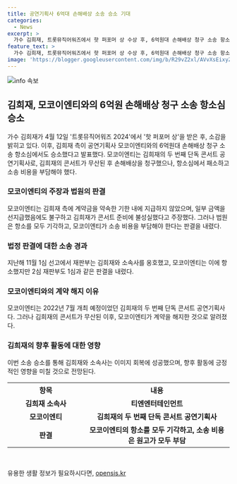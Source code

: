 ```yaml
---
title: 공연기획사 6억대 손해배상 소송 승소 기대
categories:
  - News
excerpt: >
  가수 김희재, 트롯뮤직어워즈에서 핫 퍼포머 상 수상 후, 6억원대 손해배상 청구 소송 항소심에서 승소. 모코이엔티와의 계약금 분쟁에서 법정 판결로 이를 이기고, 손해배상 청구 소송에서 이기면서 이에 대한 판결이 확정됐다. 모코이엔티는 김희재에 대한 콘서트 준비 불성실 주장했으나, 법원은 김희재 손을 들어주며 항소를 모두 기각했고, 모코이엔티가 모든 소송 비용을 부담하도록 판결했다.
feature_text: >
  가수 김희재, 트롯뮤직어워즈에서 핫 퍼포머 상 수상 후, 6억원대 손해배상 청구 소송 항소심에서 승소. 모코이엔티와의 계약금 분쟁에서 법정 판결로 이를 이기고, 손해배상 청구 소송에서 이기면서 이에 대한 판결이 확정됐다. 모코이엔티는 김희재에 대한 콘서트 준비 불성실 주장했으나, 법원은 김희재 손을 들어주며 항소를 모두 기각했고, 모코이엔티가 모든 소송 비용을 부담하도록 판결했다.
image: 'https://blogger.googleusercontent.com/img/b/R29vZ2xl/AVvXsEixyZcFfHzMRdzZMjFBmAUKJYCLCGyLL1o632UiGVXcaFdKo_bkvkuCioo0uUKlGfBVcT3P84aROyZIXSBEx3Aw5nCQ3pTgDom1WDC4m8eifvWiAmWEEVb4x6G_l8C0QH225ldMjyaFvpxGEBGNO37VmDTDMHGhJPq73UglMfDca1-0aw/s1600/blogspot.png'
---
```


<p><img src="https://blogger.googleusercontent.com/img/b/R29vZ2xl/AVvXsEixyZcFfHzMRdzZMjFBmAUKJYCLCGyLL1o632UiGVXcaFdKo_bkvkuCioo0uUKlGfBVcT3P84aROyZIXSBEx3Aw5nCQ3pTgDom1WDC4m8eifvWiAmWEEVb4x6G_l8C0QH225ldMjyaFvpxGEBGNO37VmDTDMHGhJPq73UglMfDca1-0aw/s1600/blogspot.png" alt="info 속보" /></p>

<h2 data-ke-size="size26">김희재, 모코이엔티와의 6억원 손해배상 청구 소송 항소심 승소</h2>

<p data-ke-size="size16">가수 김희재가 4월 12일 '트롯뮤직어워즈 2024'에서 '핫 퍼포머 상'을 받은 후, 소감을 밝히고 있다. 이후, 김희재 측이 공연기획사 모코이엔티와의 6억원대 손해배상 청구 소송 항소심에서도 승소했다고 발표했다. 모코이엔티는 김희재의 두 번째 단독 콘서트 공연기획사로, 김희재의 콘서트가 무산된 후 손해배상을 청구했으나, 항소심에서 패소하고 소송 비용을 부담해야 했다.</p>

<h3 data-ke-size="size24">모코이엔티의 주장과 법원의 판결</h3>

<p data-ke-size="size16">모코이엔티는 김희재 측에 계약금을 약속한 기한 내에 지급하지 않았으며, 일부 금액을 선지급했음에도 불구하고 김희재가 콘서트 준비에 불성실했다고 주장했다. 그러나 법원은 항소를 모두 기각하고, 모코이엔티가 소송 비용을 부담해야 한다는 판결을 내렸다.</p>

<h3 data-ke-size="size24">법정 판결에 대한 소송 경과</h3>

<p data-ke-size="size16">지난해 11월 1심 선고에서 재판부는 김희재와 소속사를 옹호했고, 모코이엔티는 이에 항소했지만 2심 재판부도 1심과 같은 판결을 내렸다.</p>

<h3 data-ke-size="size24">모코이엔티와의 계약 해지 이유</h3>

<p data-ke-size="size16">모코이엔티는 2022년 7월 개최 예정이었던 김희재의 두 번째 단독 콘서트 공연기획사다. 그러나 김희재의 콘서트가 무산된 이후, 모코이엔티가 계약을 해지한 것으로 알려졌다.</p>

<h3 data-ke-size="size24">김희재의 향후 활동에 대한 영향</h3>

<p data-ke-size="size16">이번 소송 승소를 통해 김희재와 소속사는 이미지 회복에 성공했으며, 향후 활동에 긍정적인 영향을 미칠 것으로 전망된다.</p>

<table>
    <tr>
        <th style="text-align: center; width: 200px;"><b>항목</b></th>
        <th style="text-align: center; width: 400px;"><b>내용</b></th>
    </tr>
    <tr>
        <td style="text-align: center; height: 17px;"><b>김희재 소속사</b></td>
        <td style="text-align: center; height: 17px;"><b>티엔엔터테인먼트</b></td>
    </tr>
    <tr>
        <td style="text-align: center; height: 17px;"><b>모코이엔티</b></td>
        <td style="text-align: center; height: 17px;"><b>김희재의 두 번째 단독 콘서트 공연기획사</b></td>
    </tr>
    <tr>
        <td style="text-align: center; height: 17px;"><b>판결</b></td>
        <td style="text-align: center; height: 17px;"><b>모코이엔티의 항소를 모두 기각하고, 소송 비용은 원고가 모두 부담</b></td>
    </tr>
</table>

<p data-ke-size="size16">&nbsp;</p>
유용한 생활 정보가 필요하시다면, <a href="https://opensis.kr" rel="dofollow">opensis.kr</a>


